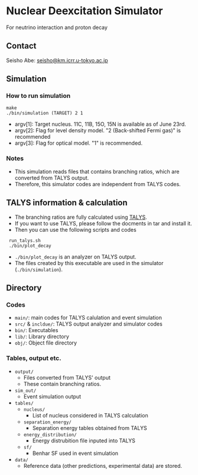 # Nuclear Deexcitation Simulator
For neutrino interaction and proton decay

## Contact 
Seisho Abe: seisho@km.icrr.u-tokyo.ac.jp

## Simulation
### How to run simulation
```
make 
./bin/simulation (TARGET) 2 1 
```
- argv[1]: Target nucleus. 11C, 11B, 15O, 15N is available as of June 23rd.
- argv[2]: Flag for level density model. "2 (Back-shifted Fermi gas)" is recommended
- argv[3]: Flag for optical model. "1" is recommended. <br>

### Notes
- This simulation reads files that contains branching ratios, which are converted from TALYS output.
- Therefore, this simulator codes are independent from TALYS codes.

## TALYS information & calculation
- The branching ratios are fully calculated using [TALYS](https://tendl.web.psi.ch/tendl_2019/talys.html).
- If you want to use TALYS, please follow the docments in tar and install it.
- Then you can use the following scripts and codes 
```
 run_talys.sh
 ./bin/plot_decay
```
- `./bin/plot_decay` is an analyzer on TALYS output.
- The files created by this executable are used in the simulator (`./bin/simulation`).

## Directory

### Codes
- `main/`: main codes for TALYS calulation and event simulation
- `src/` & `incldue/`: TALYS output analyzer and simulator codes
- `bin/`: Executables
- `lib/`: Library directory
- `obj/`: Object file directory

### Tables, output etc.
- `output/`
	- Files converted from TALYS' output
	- These contain branching ratios.
- `sim_out/`
	- Event simulation output 
- `tables/`
  - `nucleus/`
    - List of nucleus considered in TALYS calculation
  - `separation_energy/`
	- Separation energy tables obtained from TALYS
  - `energy_distribution/`
	- Energy distrubition file inputed into TALYS
  - `sf/`
	- Benhar SF used in event simulation
- `data/`
  - Reference data (other predictions, experimental data) are stored.
